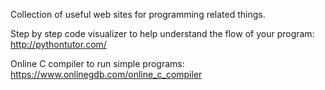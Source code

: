 Collection of useful web sites for programming related things.

Step by step code visualizer to help understand the flow of your program:  
http://pythontutor.com/  
  
Online C compiler to run simple programs:  
https://www.onlinegdb.com/online_c_compiler  
